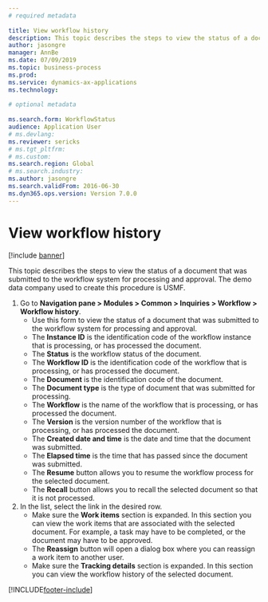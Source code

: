 ```yaml
--- 
# required metadata 
 
title: View workflow history
description: This topic describes the steps to view the status of a document that was submitted to the workflow system for processing and approval.  
author: jasongre
manager: AnnBe 
ms.date: 07/09/2019
ms.topic: business-process 
ms.prod:  
ms.service: dynamics-ax-applications 
ms.technology:  
 
# optional metadata 
 
ms.search.form: WorkflowStatus   
audience: Application User 
# ms.devlang:  
ms.reviewer: sericks
# ms.tgt_pltfrm:  
# ms.custom:  
ms.search.region: Global
# ms.search.industry: 
ms.author: jasongre
ms.search.validFrom: 2016-06-30 
ms.dyn365.ops.version: Version 7.0.0 
---
```

# View workflow history

[!include [banner](../../includes/banner.md)]

This topic describes the steps to view the status of a document that was submitted to the workflow system for processing and approval. The demo data company used to create this procedure is USMF.

1. Go to **Navigation pane > Modules > Common > Inquiries > Workflow > Workflow history**.
    - Use this form to view the status of a document that was submitted to the workflow system for processing and approval.  
    - The **Instance ID** is the identification code of the workflow instance that is processing, or has processed the document.  
    - The **Status** is the workflow status of the document.  
    - The **Workflow ID** is the identification code of the workflow that is processing, or has processed the document.  
    - The **Document** is the identification code of the document.  
    - The **Document type** is the type of document that was submitted for processing.  
    - The **Workflow** is the name of the workflow that is processing, or has processed the document.  
    - The **Version** is the version number of the workflow that is processing, or has processed the document.  
    - The **Created date and time** is the date and time that the document was submitted.  
    - The **Elapsed time** is the time that has passed since the document was submitted.  
    - The **Resume** button allows you to resume the workflow process for the selected document.  
    - The **Recall** button allows you to recall the selected document so that it is not processed.   
2. In the list, select the link in the desired row.
    - Make sure the **Work items** section is expanded. In this section you can view the work items that are associated with the selected document. For example, a task may have to be completed, or the document may have to be approved.  
    - The **Reassign** button will open a dialog box where you can reassign a work item to another user.  
    - Make sure the **Tracking details** section is expanded. In this section you can view the workflow history of the selected document.  



[!INCLUDE[footer-include](../../../../includes/footer-banner.md)]